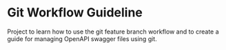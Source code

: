 # Git Workflow Guideline

Project to learn how to use the git feature branch workflow and to  create
a guide for managing OpenAPI swagger files using git.

